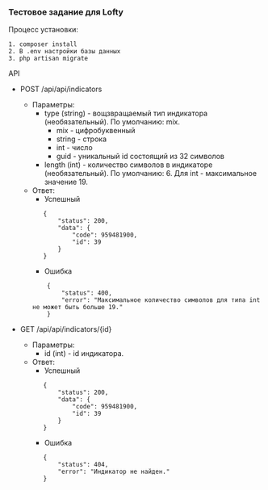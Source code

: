 ### Тестовое задание для Lofty

Процесс установки:

````
1. composer install
2. В .env настройки базы данных
3. php artisan migrate
````

API

* POST /api/api/indicators
    - Параметры:
        * type (string) - вощзвращаемый тип индикатора (необязательный). По умолчанию: mix.
            * mix - цифробуквенный
            * string - строка
            * int - число
            * guid - уникальный id состоящий из 32 символов
        * length (int) - количество символов в индикаторе (необязательный). По умолчанию: 6. Для int - максимальное значение 19.
    - Ответ:
        * Успешный
        ````
           {
               "status": 200,
               "data": {
                   "code": 959481900,
                   "id": 39
               }
           }
        ````
        * Ошибка
        ````
            {
                "status": 400,
                "error": "Максимальное количество символов для типа int не может быть больше 19."
            }
        ````

* GET /api/api/indicators/{id}
    - Параметры:
        * id (int) - id индикатора.
    - Ответ:
        * Успешный
        ````
           {
               "status": 200,
               "data": {
                   "code": 959481900,
                   "id": 39
               }
           }
        ````
        * Ошибка
        ````
           {
               "status": 404,
               "error": "Индикатор не найден."
           }
        ````
